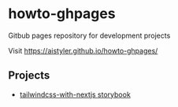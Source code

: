 # howto-ghpages

Gitbub pages repository for development projects

Visit https://aistyler.github.io/howto-ghpages/

## Projects

- [tailwindcss-with-nextjs storybook](https://aistyler.github.io/howto-ghpages/tailwindcss-with-nextjs)
